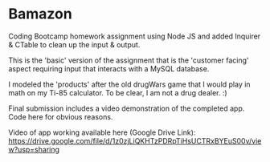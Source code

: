 # Bamazon

Coding Bootcamp homework assignment using Node JS and added Inquirer & CTable to clean up the input & output.

This is the 'basic' version of the assignment that is the 'customer facing' aspect requiring input that interacts with a MySQL database.

I modeled the 'products' after the old drugWars game that I would play in math on my Ti-85 calculator. To be clear, I am not a drug dealer. :)

Final submission includes a video demonstration of the completed app. Code here for obvious reasons.

Video of app working available here (Google Drive Link):
https://drive.google.com/file/d/1z0zjLiQKHTzPDRpTiHsUCTRxBYEuS00v/view?usp=sharing
